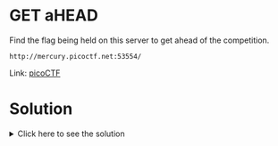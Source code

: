 # GET aHEAD

Find the flag being held on this server to get ahead of the competition.

`http://mercury.picoctf.net:53554/`

Link: [picoCTF](https://play.picoctf.org/practice/challenge/132?page=1&search=)

# Solution

<details>
	<summary>Click here to see the solution</summary>

1.  There are buttons on the page that allow us to change color of the background: Red or Blue. Inspecting the page, we can see that the buttons are sending http requests to the server usign method GET for red and POST for blue.

2.  Using some tools like wget or curl, we can send the same requests trying to pass some parameters to get the flag. We can notice that any parameter we pass the background turns red with get and blue with post. Maybe we can try to pass something else.

3.  Using the method HEAD we get the flag. `curl -I http://mercury.picoctf.net:53554/index.php` gives us the flag: `picoCTF{r3j3ct_th3_du4l1ty_2e5ba39f}`

All the code can be found in [solve.py](./solve.py)

</details>
